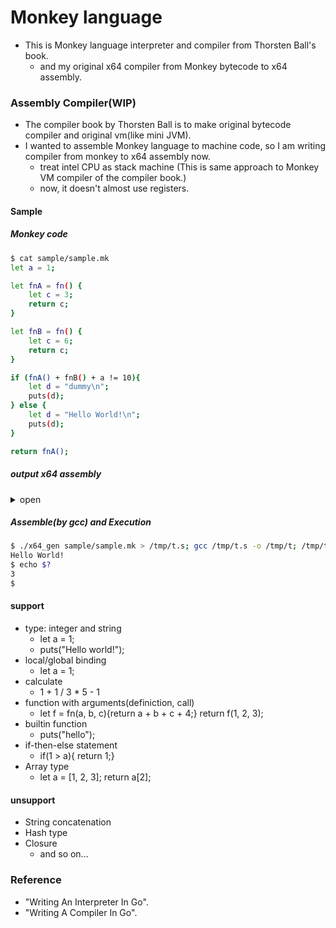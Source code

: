 # Monkey language
- This is Monkey language interpreter and compiler from Thorsten Ball's book.
  - and my original x64 compiler from Monkey bytecode to x64 assembly.

### Assembly Compiler(WIP) 
- The compiler book by Thorsten Ball is to make original bytecode compiler and original vm(like mini JVM).
- I wanted to assemble Monkey language to machine code, so I am writing compiler from monkey to x64 assembly now.
  - treat intel CPU as stack machine (This is same approach to Monkey VM compiler of the compiler book.)
  - now, it doesn't almost use registers. 

#### Sample
##### Monkey code
```bash
$ cat sample/sample.mk
let a = 1;

let fnA = fn() {
	let c = 3;
	return c;
}

let fnB = fn() {
	let c = 6;
	return c;
}

if (fnA() + fnB() + a != 10){
	let d = "dummy\n";
	puts(d);
} else {
	let d = "Hello World!\n";
	puts(d);
}

return fnA();

```

##### output x64 assembly
<details>
<summary>open</summary>
<pre>
<code>

$ ./x64_gen sample/sample.mk
.intel_syntax noprefix

.text
.section	.rodata
.STRGBL6:
	.string "dummy\n"
.STRGBL7:
	.string "Hello World!\n"

.text
.global main
main:
	push rbp
	mov rbp, rsp
	sub rsp, 40
	push 1
	pop rax
	mov [rbp-8] ,rax
	lea rax, function1[rip]
	push rax
	pop rax
	mov [rbp-16] ,rax
	lea rax, function2[rip]
	push rax
	pop rax
	mov [rbp-24] ,rax
	mov rax, [rbp-16]
	push rax
	mov rax, [rsp+0]
	call rax
	add rsp, 8
	push rax
	mov rax, [rbp-24]
	push rax
	mov rax, [rsp+0]
	call rax
	add rsp, 8
	push rax
	pop rbx
	pop rax
	add rax, rbx
	push rax
	mov rax, [rbp-8]
	push rax
	pop rbx
	pop rax
	add rax, rbx
	push rax
	push 10
	pop rax
	pop rbx
	cmp rax, rbx
	jne .LABEL0
	push 1
	jmp .LABEL1
.LABEL0:
	push 0
.LABEL1:
	pop rax
	cmp rax, 0
	jne .LABEL2
	lea rax, .STRGBL6[rip]
	push rax
	pop rax
	mov [rbp-32] ,rax
	lea rax, puts[rip]
	push rax
	mov rax, [rbp-32]
	push rax
	mov rax, [rsp+8]
	call rax
	add rsp, 16
	push rax
	jmp .LABEL3
.LABEL2:
	lea rax, .STRGBL7[rip]
	push rax
	pop rax
	mov [rbp-40] ,rax
	lea rax, puts[rip]
	push rax
	mov rax, [rbp-40]
	push rax
	mov rax, [rsp+8]
	call rax
	add rsp, 16
	push rax
.LABEL3:
	pop rax
	mov rax, [rbp-16]
	push rax
	mov rax, [rsp+0]
	call rax
	add rsp, 8
	push rax
	pop rax
	mov rsp, rbp
	pop rbp
	ret

.global function1
function1:
	push rbp
	mov rbp, rsp
	sub rsp, 8
	push 3
	pop rax
	mov [rbp-8] ,rax
	mov rax, [rbp-8]
	push rax
	pop rax
	mov rsp, rbp
	pop rbp
	ret

.global function2
function2:
	push rbp
	mov rbp, rsp
	sub rsp, 8
	push 6
	pop rax
	mov [rbp-8] ,rax
	mov rax, [rbp-8]
	push rax
	pop rax
	mov rsp, rbp
	pop rbp
	ret

.global puts
puts:
	#header
	push rbp
	mov rbp, rsp

	#strlen start
	xor rcx, rcx
	sub rcx, 1

	xor rax, rax
	mov rdx, [rbp+16]
	mov bl, [rdx]
	cmp bl, 0
	je .L1
.L0:
	add rdx, 1
	mov bl, [rdx]
	cmp bl, 0
	loopne .L0
.L1:
	not rcx
	mov rdx, rcx
	# strlen end
 
	# write(1, "string", strlen) // printf
	mov rax, 1
	mov rdi, 1
	mov rsi, [rbp+16]
	syscall
	push rax
 
	#footar
	mov rsp, rbp
	pop rbp
	ret
 
 
$

</code>
</pre>
</details>


##### Assemble(by gcc) and Execution

```bash
$ ./x64_gen sample/sample.mk > /tmp/t.s; gcc /tmp/t.s -o /tmp/t; /tmp/t
Hello World!
$ echo $?
3
$

```

#### support
- type: integer and string
  - let a = 1;
  - puts("Hello world!");
- local/global binding
  - let a = 1;
- calculate
  - 1 + 1 / 3 * 5 - 1
- function with arguments(definiction, call)
  - let f = fn(a, b, c){return a + b + c + 4;} return f(1, 2, 3);
- builtin function
  - puts("hello");
- if-then-else statement
  - if(1 > a){ return 1;}
- Array type
  - let a = [1, 2, 3]; return a[2];

#### unsupport
- String concatenation
- Hash type
- Closure
  - and so on...

### Reference
 - "Writing An Interpreter In Go".
 - "Writing A Compiler In Go".

